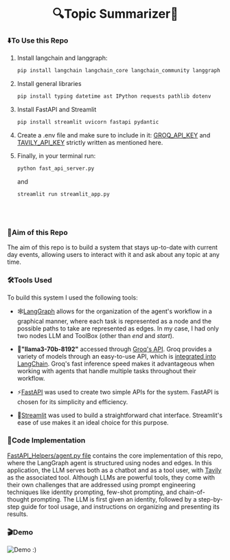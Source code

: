 <h1 align="center">🔍Topic Summarizer📑</h1>

<h3>⬇️To Use this Repo</h3>

1. Install langchain and langgraph:

   ```sh
   pip install langchain langchain_core langchain_community langgraph langchain_groq
   ```
2. Install general libraries
  
   ```sh
   pip install typing datetime ast IPython requests pathlib dotenv
   ```
3. Install FastAPI and Streamlit
   ```sh
   pip install streamlit uvicorn fastapi pydantic
   ```
4. Create a .env file and make sure to include in it: [GROQ_API_KEY](https://console.groq.com/keys) and [TAVILY_API_KEY](https://app.tavily.com/home) strictly written as mentioned here.
5. Finally, in your terminal run:
   ```sh
   python fast_api_server.py
   ```
   and
   ```sh
   streamlit run streamlit_app.py
   ```
<br></br>
<h3>🎯Aim of this Repo</h3>
The aim of this repo is to build a system that stays up-to-date with current day events, allowing users to interact with it and ask about any topic at any time.

<h3>🛠️Tools Used</h3>
To build this system I used the following tools:

- 🕸️[LangGraph](https://www.langchain.com/langgraph) allows for the organization of the agent's workflow in a graphical manner, where each task is represented as a node and the possible paths to take are represented as edges. In my case, I had only two nodes LLM and ToolBox (other than _end_ and _start_).

- 🤖<strong>"llama3-70b-8192"</strong> accessed through [Groq's API](https://console.groq.com/docs/models). Groq provides a variety of models through an easy-to-use API, which is [integrated into LangChain](https://python.langchain.com/v0.2/docs/integrations/chat/groq/). Groq's fast inference speed makes it advantageous when working with agents that handle multiple tasks throughout their workflow.

- ⚡[FastAPI](https://fastapi.tiangolo.com/) was used to create two simple APIs for the system. FastAPI is chosen for its simplicity and efficiency.

- 🚀[Streamlit](https://streamlit.io/) was used to build a straightforward chat interface. Streamlit's ease of use makes it an ideal choice for this purpose.

<h3>📜Code Implementation</h3>

[FastAPI_Helpers/agent.py file](https://github.com/MarcDagher/Topic_Summarizer/blob/main/FastAPI_Helpers/agent.py) contains the core implementation of this repo, where the LangGraph agent is structured using nodes and edges. In this application, the LLM serves both as a chatbot and as a tool user, with [Tavily](https://tavily.com/) as the associated tool. Although LLMs are powerful tools, they come with their own challenges that are addressed using prompt engineering techniques like identity prompting, few-shot prompting, and chain-of-thought prompting. The LLM is first given an identity, followed by a step-by-step guide for tool usage, and instructions on organizing and presenting its results.

<h3>🎬Demo</h3>

![Demo :)](https://github.com/MarcDagher/Topic_Summarizer/blob/main/Demo/demo.gif)
